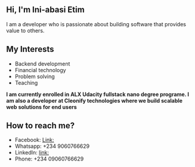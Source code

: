 
## Hi, I'm Ini-abasi Etim
  I am a developer who is passionate about building software that provides value to others.
  
## My Interests
 - Backend development
 - Financial technology
 - Problem solving
 - Teaching

**I am currently enrolled in ALX Udacity fullstack nano degree programe. 
I am also a developer at Cleonify technologies where we build scalable web solutions for end users**

## How to reach me?
- Facebook: [Link:](https://web.facebook.com/iniabasi.etim.90)
- Whatsapp: +234 9060766629
- LinkedIn: [link:](www.linkedin.com/in/ini-abasi-etim-804012217)
- Phone: +234 09060766629

